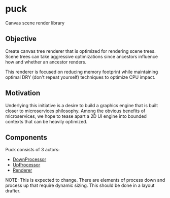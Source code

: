 # puck
Canvas scene render library

## Objective
Create canvas tree renderer that is optimized for rendering scene trees.  
Scene trees can take aggressive optimizations since ancestors influence how and whether an ancestor renders.

This renderer is focused on reducing memory footprint while maintaining optimal DRY (don't repeat yourself) techniques to optimize CPU impact.

## Motivation
Underlying this initiative is a desire to build a graphics engine that is built closer to microservices philosophy.
Among the obvious benefits of microservices, we hope to tease apart a 2D UI engine into bounded contexts that can be heavily optimized.

## Components
Puck consists of 3 actors:
* [DownProcessor](docs/process-down.md)
* [UpProcessor](docs/process-up.md)
* [Renderer](docs/render.md)

NOTE: This is expected to change.  There are elements of process down and process up that require dynamic sizing.
This should be done in a layout drafter.
